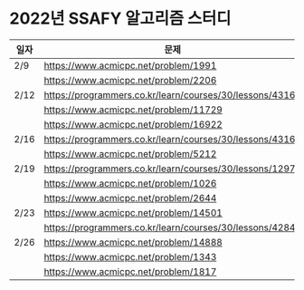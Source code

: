 # 2022년 SSAFY 알고리즘 스터디

| 일자   | 문제                                  |
|-------|--------------------------------------|
| 2/9   | https://www.acmicpc.net/problem/1991 |
|       | https://www.acmicpc.net/problem/2206 |
| 2/12  | https://programmers.co.kr/learn/courses/30/lessons/43163 |
|       | https://www.acmicpc.net/problem/11729 | 
|       | https://www.acmicpc.net/problem/16922 |
| 2/16  | https://programmers.co.kr/learn/courses/30/lessons/43162 | 
|       | https://www.acmicpc.net/problem/5212 |
| 2/19  | https://programmers.co.kr/learn/courses/30/lessons/12977 | 
|       | https://www.acmicpc.net/problem/1026 | 
|       | https://www.acmicpc.net/problem/2644 |
| 2/23  | https://www.acmicpc.net/problem/14501 | 
|       | https://programmers.co.kr/learn/courses/30/lessons/42842 |
| 2/26  | https://www.acmicpc.net/problem/14888 | 
|       | https://www.acmicpc.net/problem/1343 | 
|       | https://www.acmicpc.net/problem/1817 |
